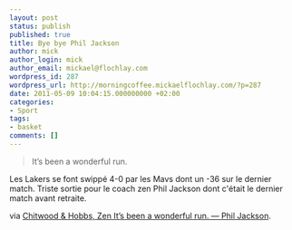 ```yaml
---
layout: post
status: publish
published: true
title: Bye bye Phil Jackson
author: mick
author_login: mick
author_email: mickael@flochlay.com
wordpress_id: 287
wordpress_url: http://morningcoffee.mickaelflochlay.com/?p=287
date: 2011-05-09 10:04:15.000000000 +02:00
categories:
- Sport
tags:
- basket
comments: []
---
```

<blockquote>It’s been a wonderful run.</blockquote>
Les Lakers se font swippé 4-0 par les Mavs dont un -36 sur le dernier match. Triste sortie pour le coach zen Phil Jackson dont c'était le dernier match avant retraite.

via <a href="http://chitwoodandhobbs.com/post/5322770271/zen">Chitwood &amp; Hobbs, Zen It’s been a wonderful run. — Phil Jackson</a>.
